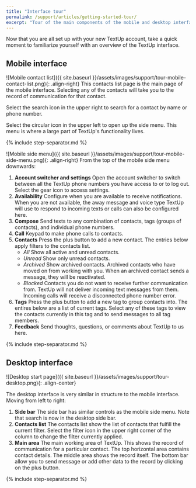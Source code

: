 ```yaml
---
title: "Interface tour"
permalink: /support/articles/getting-started-tour/
excerpt: "Tour of the main components of the mobile and desktop interface and the functionality in the sidebar."
---
```


Now that you are all set up with your new TextUp account, take a quick moment to familiarize yourself with an overview of the TextUp interface.

## Mobile interface

![Mobile contact list]({{ site.baseurl }}/assets/images/support/tour-mobile-contact-list.png){: .align-right} This contacts list page is the main page of the mobile interface. Selecting any of the contacts will take you to the record of communication for that contact.

Select the search icon in the upper right to search for a contact by name or phone number.

Select the circular icon in the upper left to open up the side menu. This menu is where a large part of TextUp's functionality lives.

{% include step-separator.md %}

![Mobile side menu]({{ site.baseurl }}/assets/images/support/tour-mobile-side-menu.png){: .align-right} From the top of the mobile side menu downwards:
1. **Account switcher and settings** Open the account switcher to switch between all the TextUp phone numbers you have access to or to log out. Select the gear icon to access settings.
1. **Availability** Configure when you are available to receive notifications. When you are not available, the away message and voice type TextUp will use to respond to incoming texts or calls can also be configured here.
1. **Compose** Send texts to any combination of contacts, tags (groups of contacts), and individual phone numbers.
1. **Call** Keypad to make phone calls to contacts.
1. **Contacts** Press the plus button to add a new contact. The entries below apply filters to the contacts list.
    * *All* Show all active and unread contacts.
    * *Unread* Show only unread contacts.
    * *Archived* Show archived contacts. Archived contacts who have moved on from working with you. When an archived contact sends a message, they will be reactivated.
    * *Blocked* Contacts you do not want to receive further communication from. TextUp will not deliver incoming text messages from them. Incoming calls will receive a disconnected phone number error.
1. **Tags** Press the plus button to add a new tag to group contacts into. The entires below are a list of current tags. Select any of these tags to view the contacts currently in this tag and to send messages to all tag members.
1. **Feedback** Send thoughts, questions, or comments about TextUp to us here.

{% include step-separator.md %}

## Desktop interface

![Desktop start page]({{ site.baseurl }}/assets/images/support/tour-desktop.png){: .align-center}

The desktop interface is very similar in structure to the mobile interface. Moving from left to right:
1. **Side bar** The side bar has similar controls as the mobile side menu. Note that search is now in the desktop side bar.
1. **Contacts list** The contacts list show the list of contacts that fulfill the current filter. Select the filter icon in the upper right corner of the column to change the filter currently applied.
1. **Main area** The main working area of TextUp. This shows the record of communication for a particular contact. The top horizontal area contains contact details. The middle area shows the record itself. The bottom bar allow you to send message or add other data to the record by clicking on the plus button.

{% include step-separator.md %}
